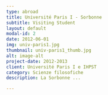 ```yaml
---
type: abroad
title: Université Paris I - Sorbonne
subtitle: Visiting Student
layout: default
modal-id: 2
date: 2012-06-01
img: univ-paris1.jpg
thumbnail: univ-paris1_thumb.jpg
alt: image-alt
project-date: 2012-2013
client: Université Paris I e IHPST
category: Scienze filosofiche
description: La Sorbonne ...

---
```

